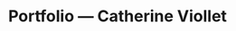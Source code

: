 ---
title: Portfolio — Catherine Viollet
informations: Aux premiers jours de l’été 2021, avec Timothée, nous dessinons le site web de Catherine. Son travail, au sol d’abord, sur des toiles de tissu prend une allure définitive lorsqu’il est fixé au mur, lorsqu’elle lui donne un sens. Elle commence à peindre sur des envers colorés de skaï, qui donnent à ses toiles des couleurs de départ, comme sur les pages de son site. Pour peindre, elle navigue au dessus, peint des quatre angles pour donner à la toile son abstraction. Selon ce principe, les éléments péritextes, les légendes et les corps typographiques viennent s’agencer, comme le corps de Catherine, autour de son travail.
img: brille/cv/1.png
---